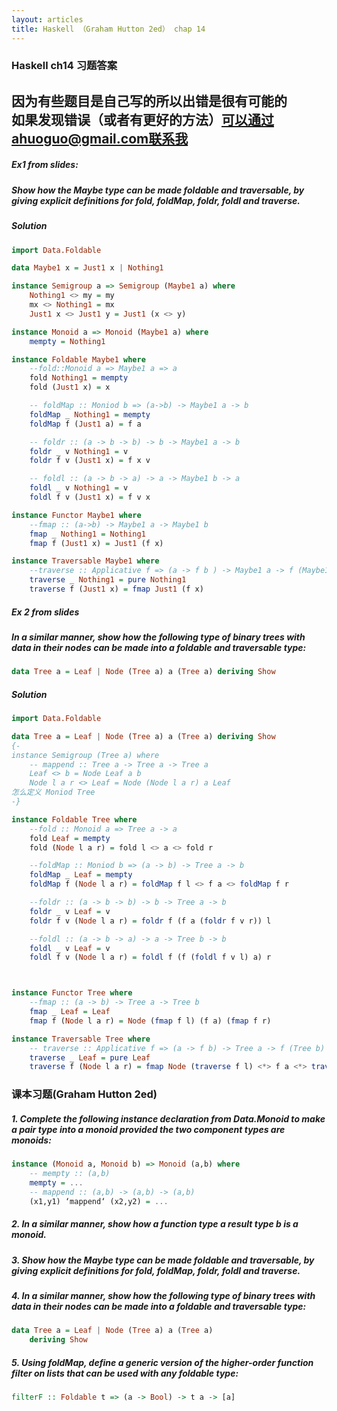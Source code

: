 ```yaml
---
layout: articles
title: Haskell （Graham Hutton 2ed） chap 14
---
```


### Haskell ch14 习题答案
因为有些题目是自己写的所以出错是很有可能的  
如果发现错误（或者有更好的方法）可以通过ahuoguo@gmail.com联系我  
---

##### Ex1 from slides:   

##### Show how the Maybe type can be made foldable and traversable, by giving explicit definitions for fold, foldMap, foldr, foldl and traverse.  

##### Solution
```haskell
import Data.Foldable

data Maybe1 x = Just1 x | Nothing1

instance Semigroup a => Semigroup (Maybe1 a) where
    Nothing1 <> my = my
    mx <> Nothing1 = mx
    Just1 x <> Just1 y = Just1 (x <> y)

instance Monoid a => Monoid (Maybe1 a) where
    mempty = Nothing1

instance Foldable Maybe1 where
    --fold::Monoid a => Maybe1 a => a
    fold Nothing1 = mempty
    fold (Just1 x) = x

    -- foldMap :: Moniod b => (a->b) -> Maybe1 a -> b
    foldMap _ Nothing1 = mempty
    foldMap f (Just1 a) = f a

    -- foldr :: (a -> b -> b) -> b -> Maybe1 a -> b
    foldr _ v Nothing1 = v
    foldr f v (Just1 x) = f x v

    -- foldl :: (a -> b -> a) -> a -> Maybe1 b -> a
    foldl _ v Nothing1 = v
    foldl f v (Just1 x) = f v x

instance Functor Maybe1 where
    --fmap :: (a->b) -> Maybe1 a -> Maybe1 b
    fmap _ Nothing1 = Nothing1
    fmap f (Just1 x) = Just1 (f x)

instance Traversable Maybe1 where
    --traverse :: Applicative f => (a -> f b ) -> Maybe1 a -> f (Maybe1 b)
    traverse _ Nothing1 = pure Nothing1
    traverse f (Just1 x) = fmap Just1 (f x)
```

##### Ex 2 from slides

##### In a similar manner, show how the following type of binary trees with data in their nodes can be made into a foldable and traversable type:
```Haskell
data Tree a = Leaf | Node (Tree a) a (Tree a) deriving Show
```
##### Solution
```haskell
import Data.Foldable 

data Tree a = Leaf | Node (Tree a) a (Tree a) deriving Show
{-
instance Semigroup (Tree a) where
    -- mappend :: Tree a -> Tree a -> Tree a
    Leaf <> b = Node Leaf a b
    Node l a r <> Leaf = Node (Node l a r) a Leaf
怎么定义 Moniod Tree
-}

instance Foldable Tree where
    --fold :: Monoid a => Tree a -> a
    fold Leaf = mempty
    fold (Node l a r) = fold l <> a <> fold r

    --foldMap :: Moniod b => (a -> b) -> Tree a -> b
    foldMap _ Leaf = mempty
    foldMap f (Node l a r) = foldMap f l <> f a <> foldMap f r

    --foldr :: (a -> b -> b) -> b -> Tree a -> b
    foldr _ v Leaf = v
    foldr f v (Node l a r) = foldr f (f a (foldr f v r)) l

    --foldl :: (a -> b -> a) -> a -> Tree b -> b
    foldl _ v Leaf = v
    foldl f v (Node l a r) = foldl f (f (foldl f v l) a) r



instance Functor Tree where
    --fmap :: (a -> b) -> Tree a -> Tree b
    fmap _ Leaf = Leaf
    fmap f (Node l a r) = Node (fmap f l) (f a) (fmap f r)

instance Traversable Tree where
    -- traverse :: Applicative f => (a -> f b) -> Tree a -> f (Tree b)
    traverse _ Leaf = pure Leaf
    traverse f (Node l a r) = fmap Node (traverse f l) <*> f a <*> traverse f r
```

### 课本习题(Graham Hutton 2ed)

##### 1. Complete the following instance declaration from Data.Monoid to make a pair type into a monoid provided the two component types are monoids:
```Haskell
instance (Monoid a, Monoid b) => Monoid (a,b) where 
    -- mempty :: (a,b)
    mempty = ...
    -- mappend :: (a,b) -> (a,b) -> (a,b) 
    (x1,y1) ‘mappend‘ (x2,y2) = ...
```
   
##### 2. In a similar manner, show how a function type a result type b is a monoid.   

##### 3. Show how the Maybe type can be made foldable and traversable, by giving explicit definitions for *fold*, *foldMap*, *foldr*, *foldl* and *traverse*.  

##### 4.  In a similar manner, show how the following type of binary trees with data in their nodes can be made into a foldable and traversable type:
```Haskell
data Tree a = Leaf | Node (Tree a) a (Tree a) 
    deriving Show
```

##### 5. Using foldMap, define a generic version of the higher-order function filter on lists that can be used with any foldable type:
```Haskell
filterF :: Foldable t => (a -> Bool) -> t a -> [a]
```
